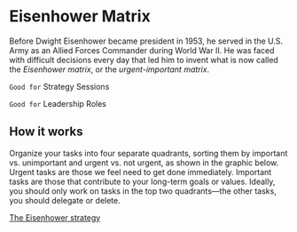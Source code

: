# Eisenhower Matrix  
  
Before Dwight Eisenhower became president in 1953, he served in the U.S. Army as an Allied Forces Commander during World War II. He was faced with difficult decisions every day that led him to invent what is now called the _Eisenhower matrix_, or the _urgent-important matrix_.  

``Good for`` Strategy Sessions  
  
``Good for`` Leadership Roles  
  
## How it works 
  
Organize your tasks into four separate quadrants, sorting them by important vs. unimportant and urgent vs. not urgent, as shown in the graphic below. Urgent tasks are those we feel need to get done immediately. Important tasks are those that contribute to your long-term goals or values. Ideally, you should only work on tasks in the top two quadrants—the other tasks, you should delegate or delete.  
  
[The Eisenhower strategy](Eisenhower.png)
